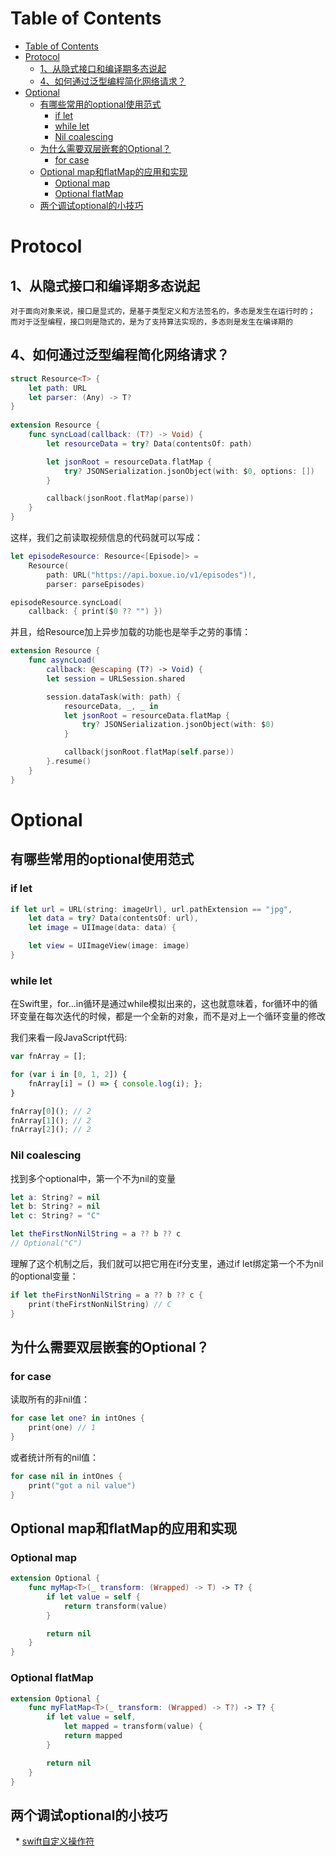 Table of Contents
=================

* [Table of Contents](#table-of-contents)
* [Protocol](#protocol)
  * [1、从隐式接口和编译期多态说起](#1%E4%BB%8E%E9%9A%90%E5%BC%8F%E6%8E%A5%E5%8F%A3%E5%92%8C%E7%BC%96%E8%AF%91%E6%9C%9F%E5%A4%9A%E6%80%81%E8%AF%B4%E8%B5%B7)
  * [4、如何通过泛型编程简化网络请求？](#4%E5%A6%82%E4%BD%95%E9%80%9A%E8%BF%87%E6%B3%9B%E5%9E%8B%E7%BC%96%E7%A8%8B%E7%AE%80%E5%8C%96%E7%BD%91%E7%BB%9C%E8%AF%B7%E6%B1%82)
* [Optional](#optional)
  * [有哪些常用的optional使用范式](#%E6%9C%89%E5%93%AA%E4%BA%9B%E5%B8%B8%E7%94%A8%E7%9A%84optional%E4%BD%BF%E7%94%A8%E8%8C%83%E5%BC%8F)
    * [if let](#if-let)
    * [while let](#while-let)
    * [Nil coalescing](#nil-coalescing)
  * [为什么需要双层嵌套的Optional？](#%E4%B8%BA%E4%BB%80%E4%B9%88%E9%9C%80%E8%A6%81%E5%8F%8C%E5%B1%82%E5%B5%8C%E5%A5%97%E7%9A%84optional)
    * [for case](#for-case)
  * [Optional map和flatMap的应用和实现](#optional-map%E5%92%8Cflatmap%E7%9A%84%E5%BA%94%E7%94%A8%E5%92%8C%E5%AE%9E%E7%8E%B0)
    * [Optional map](#optional-map)
    * [Optional flatMap](#optional-flatmap)
  * [两个调试optional的小技巧](#%E4%B8%A4%E4%B8%AA%E8%B0%83%E8%AF%95optional%E7%9A%84%E5%B0%8F%E6%8A%80%E5%B7%A7)
    
# Protocol

## 1、从隐式接口和编译期多态说起
	对于面向对象来说，接口是显式的，是基于类型定义和方法签名的，多态是发生在运行时的；
	而对于泛型编程，接口则是隐式的，是为了支持算法实现的，多态则是发生在编译期的
	
## 4、如何通过泛型编程简化网络请求？
```swift
struct Resource<T> {
    let path: URL
    let parser: (Any) -> T?
}
                    
extension Resource {
    func syncLoad(callback: (T?) -> Void) {
        let resourceData = try? Data(contentsOf: path)

        let jsonRoot = resourceData.flatMap {
            try? JSONSerialization.jsonObject(with: $0, options: [])
        }

        callback(jsonRoot.flatMap(parse))
    }
}
```

这样，我们之前读取视频信息的代码就可以写成：

```swift
let episodeResource: Resource<[Episode]> =
    Resource(
        path: URL("https://api.boxue.io/v1/episodes")!, 
        parser: parseEpisodes)

episodeResource.syncLoad(
    callback: { print($0 ?? "") })
```

并且，给Resource<T>加上异步加载的功能也是举手之劳的事情：

```swift    
extension Resource {
    func asyncLoad(
        callback: @escaping (T?) -> Void) {
        let session = URLSession.shared

        session.dataTask(with: path) { 
            resourceData, _, _ in
            let jsonRoot = resourceData.flatMap {
                try? JSONSerialization.jsonObject(with: $0)
            }

            callback(jsonRoot.flatMap(self.parse))
        }.resume()
    }
}
```
# Optional

## 有哪些常用的optional使用范式

### if let

```swift
if let url = URL(string: imageUrl), url.pathExtension == "jpg",
    let data = try? Data(contentsOf: url),
    let image = UIImage(data: data) {

    let view = UIImageView(image: image)
}
```
### while let

在Swift里，for...in循环是通过while模拟出来的，这也就意味着，for循环中的循环变量在每次迭代的时候，都是一个全新的对象，而不是对上一个循环变量的修改

我们来看一段JavaScript代码:

```javaScript
var fnArray = [];

for (var i in [0, 1, 2]) {
    fnArray[i] = () => { console.log(i); };
}

fnArray[0](); // 2
fnArray[1](); // 2
fnArray[2](); // 2
```

### Nil coalescing

找到多个optional中，第一个不为nil的变量

```swift
let a: String? = nil
let b: String? = nil
let c: String? = "C"

let theFirstNonNilString = a ?? b ?? c
// Optional("C")
```
理解了这个机制之后，我们就可以把它用在if分支里，通过if let绑定第一个不为nil的optional变量：

```swift
if let theFirstNonNilString = a ?? b ?? c {
    print(theFirstNonNilString) // C
}
```

## 为什么需要双层嵌套的Optional？
### for case

读取所有的非nil值：

```swift
for case let one? in intOnes {
    print(one) // 1
}
```
或者统计所有的nil值：

```swift
for case nil in intOnes {
    print("got a nil value")
}
```
## Optional map和flatMap的应用和实现
### Optional map
```swift
extension Optional {
    func myMap<T>(_ transform: (Wrapped) -> T) -> T? {
        if let value = self {
            return transform(value)
        }

        return nil
    }
}
```
### Optional flatMap
```swift
extension Optional {
    func myFlatMap<T>(_ transform: (Wrapped) -> T?) -> T? {
        if let value = self,
            let mapped = transform(value) {
            return mapped
        }

        return nil
    }
}
```
## 两个调试optional的小技巧
   * [swift自定义操作符](https://boxueio.com/series/optional-is-not-an-option/ebook/146) 


